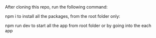 After cloning this repo, run the following command:

npm i to install all the packages, from the root folder only:

npm run dev to start all the app from root folder or by going into the each app 
